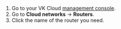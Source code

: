 1. Go to your VK Cloud [management console](https://cloud.vk.com/app/en/).
1. Go to **Cloud networks** → **Routers**.
1. Click the name of the router you need.
